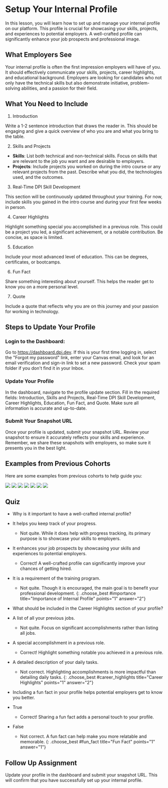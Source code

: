 # Setup Your Internal Profile
In this lesson, you will learn how to set up and manage your internal profile on our platform. This profile is crucial for showcasing your skills, projects, and experiences to potential employers. A well-crafted profile can significantly enhance your job prospects and professional image.

## What Employers See
Your internal profile is often the first impression employers will have of you. It should effectively communicate your skills, projects, career highlights, and educational background. Employers are looking for candidates who not only have the technical skills but also demonstrate initiative, problem-solving abilities, and a passion for their field.

## What You Need to Include
1. Introduction

Write a 1-2 sentence introduction that draws the reader in. This should be engaging and give a quick overview of who you are and what you bring to the table.

2. Skills and Projects

- **Skills**: List both technical and non-technical skills. Focus on skills that are relevant to the job you want and are desirable to employers.
- **Projects**: Include projects you worked on during the intro course or any relevant projects from the past. Describe what you did, the technologies used, and the outcomes.

3. Real-Time DPI Skill Development

This section will be continuously updated throughout your training. For now, include skills you gained in the intro course and during your first few weeks in person.

4. Career Highlights

Highlight something special you accomplished in a previous role. This could be a project you led, a significant achievement, or a notable contribution. Be concise, as space is limited.

5. Education

Include your most advanced level of education. This can be degrees, certificates, or bootcamps.

6. Fun Fact

Share something interesting about yourself. This helps the reader get to know you on a more personal level.

7. Quote

Include a quote that reflects why you are on this journey and your passion for working in technology.

## Steps to Update Your Profile

### Login to the Dashboard:

Go to https://dashboard.dpi.dev.
If this is your first time logging in, select the "Forgot my password" link, enter your Canvas email, and look for an email verification and sign-in link to set a new password. Check your spam folder if you don't find it in your Inbox.

### Update Your Profile

In the dashboard, navigate to the profile update section.
Fill in the required fields: Introduction, Skills and Projects, Real-Time DPI Skill Development, Career Highlights, Education, Fun Fact, and Quote.
Make sure all information is accurate and up-to-date.

### Submit Your Snapshot URL

Once your profile is updated, submit your snapshot URL.
Review your snapshot to ensure it accurately reflects your skills and experience. Remember, we share these snapshots with employers, so make sure it presents you in the best light.

## Examples from Previous Cohorts
Here are some examples from previous cohorts to help guide you:

![](./assets/snapshot-carlos.png)
![](./assets/snapshot-fidel.png)
![](./assets/snapshot-john.png)
![](./assets/snapshot-kat.png)
![](./assets/snapshot-marcus.png)
![](./assets/snapshot-thierry.png)
![](./assets/snapshot-ximena.png)

## Quiz
- Why is it important to have a well-crafted internal profile?
- It helps you keep track of your progress.
  - Not quite. While it does help with progress tracking, its primary purpose is to showcase your skills to employers.
- It enhances your job prospects by showcasing your skills and experiences to potential employers.
  - Correct! A well-crafted profile can significantly improve your chances of getting hired.
- It is a requirement of the training program.
  - Not quite. Though it is encouraged, the main goal is to benefit your professional development.
{: .choose_best #importance title="Importance of Internal Profile" points="1" answer="2"}

- What should be included in the Career Highlights section of your profile?
- A list of all your previous jobs.
  - Not quite. Focus on significant accomplishments rather than listing all jobs.
- A special accomplishment in a previous role.
  - Correct! Highlight something notable you achieved in a previous role.
- A detailed description of your daily tasks.
  - Not correct. Highlighting accomplishments is more impactful than detailing daily tasks.
{: .choose_best #career_highlights title="Career Highlights" points="1" answer="2"}

- Including a fun fact in your profile helps potential employers get to know you better.
- True
  - Correct! Sharing a fun fact adds a personal touch to your profile.
- False
  - Not correct. A fun fact can help make you more relatable and memorable.
{: .choose_best #fun_fact title="Fun Fact" points="1" answer="1"}

## Follow Up Assignment
Update your profile in the dashboard and submit your snapshot URL. This will confirm that you have successfully set up your internal profile.
